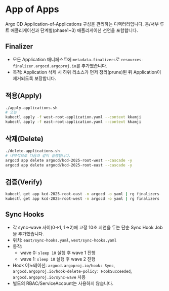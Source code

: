 # App of Apps

Argo CD Application-of-Applications 구성을 관리하는 디렉터리입니다. 동/서부 루트 애플리케이션과 단계별(phase1~3) 애플리케이션 선언을 포함합니다.

## Finalizer

- 모든 Application 매니페스트에 `metadata.finalizers`로 `resources-finalizer.argocd.argoproj.io`를 추가했습니다.
- 목적: Application 삭제 시 하위 리소스가 먼저 정리(prune)된 뒤 Application이 제거되도록 보장합니다.

## 적용(Apply)

```bash
./apply-applications.sh
# 또는
kubectl apply -f west-root-application.yaml --context kkamji
kubectl apply -f east-root-application.yaml --context kkamji
```

## 삭제(Delete)

```bash
./delete-applications.sh
# 내부적으로 다음과 같이 실행됩니다.
argocd app delete argocd/kcd-2025-root-west --cascade -y
argocd app delete argocd/kcd-2025-root-east --cascade -y
```

## 검증(Verify)

```bash
kubectl get app kcd-2025-root-east -n argocd -o yaml | rg finalizers
kubectl get app kcd-2025-root-west -n argocd -o yaml | rg finalizers
```

## Sync Hooks

- 각 sync-wave 사이(0→1, 1→2)에 고정 10초 지연을 두는 단순 Sync Hook Job을 추가했습니다.
- 위치: `east/sync-hooks.yaml`, `west/sync-hooks.yaml`
- 동작:
  - wave 0: `sleep 10` 실행 후 wave 1 진행
  - wave 1: `sleep 10` 실행 후 wave 2 진행
- Hook 어노테이션: `argocd.argoproj.io/hook: Sync`, `argocd.argoproj.io/hook-delete-policy: HookSucceeded`, `argocd.argoproj.io/sync-wave` 사용
- 별도의 RBAC/ServiceAccount는 사용하지 않습니다.
